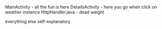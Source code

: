 MainActivity - all the fun is here
DetailsActivity - here you go when click on weather instance
HttpHandler.java - dead weight

everything else self-explanatory
